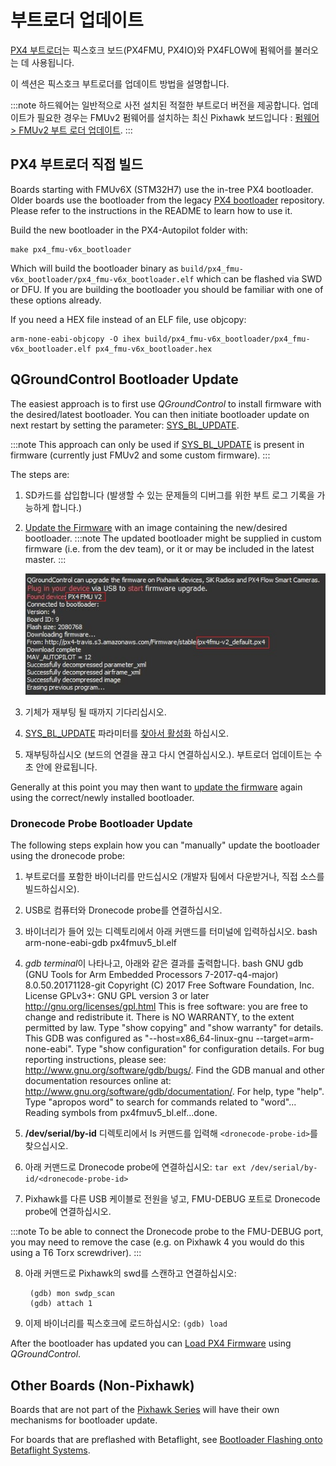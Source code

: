 # 부트로더 업데이트

[PX4 부트로더](https://github.com/PX4/Bootloader)는 픽스호크 보드(PX4FMU, PX4IO)와 PX4FLOW에 펌웨어를 불러오는 데 사용됩니다.

이 섹션은 픽스호크 부트로더를 업데이트 방법을 설명합니다.

:::note
하드웨어는 일반적으로 사전 설치된 적절한 부트로더 버전을 제공합니다. 업데이트가 필요한 경우는 FMUv2 펌웨어를 설치하는 최신 Pixhawk 보드입니다 : [펌웨어 > FMUv2 부트 로더 업데이트](../config/firmware.md#bootloader).
:::

## PX4 부트로더 직접 빌드

Boards starting with FMUv6X (STM32H7) use the in-tree PX4 bootloader. Older boards use the bootloader from the legacy [PX4 bootloader](https://github.com/PX4/Bootloader) repository. Please refer to the instructions in the README to learn how to use it.

Build the new bootloader in the PX4-Autopilot folder with:

    make px4_fmu-v6x_bootloader
    

Which will build the bootloader binary as `build/px4_fmu-v6x_bootloader/px4_fmu-v6x_bootloader.elf` which can be flashed via SWD or DFU. If you are building the bootloader you should be familiar with one of these options already.

If you need a HEX file instead of an ELF file, use objcopy:

    arm-none-eabi-objcopy -O ihex build/px4_fmu-v6x_bootloader/px4_fmu-v6x_bootloader.elf px4_fmu-v6x_bootloader.hex
    

<span id="qgc_bootloader_update"></span>

## QGroundControl Bootloader Update

The easiest approach is to first use *QGroundControl* to install firmware with the desired/latest bootloader. You can then initiate bootloader update on next restart by setting the parameter: [SYS_BL_UPDATE](../advanced_config/parameter_reference.md#SYS_BL_UPDATE).

:::note
This approach can only be used if [SYS_BL_UPDATE](../advanced_config/parameter_reference.md#SYS_BL_UPDATE) is present in firmware (currently just FMUv2 and some custom firmware).
:::

The steps are:

1. SD카드를 삽입합니다 (발생할 수 있는 문제들의 디버그를 위한 부트 로그 기록을 가능하게 합니다.)
2. [Update the Firmware](../config/firmware.md#custom) with an image containing the new/desired bootloader. :::note The updated bootloader might be supplied in custom firmware (i.e. from the dev team), or it or may be included in the latest master.
:::
    
    ![FMUv2 업데이트](../../assets/qgc/setup/firmware/bootloader_update.jpg)

3. 기체가 재부팅 될 때까지 기다리십시오.

4. [SYS_BL_UPDATE](../advanced_config/parameter_reference.md#SYS_BL_UPDATE) 파라미터를 [찾아서 활성화](../advanced_config/parameters.md) 하십시오.
5. 재부팅하십시오 (보드의 연결을 끊고 다시 연결하십시오.). 부트로더 업데이트는 수 초 안에 완료됩니다.

Generally at this point you may then want to [update the firmware](../config/firmware.md) again using the correct/newly installed bootloader.

<span id="dronecode_probe"></span>

### Dronecode Probe Bootloader Update

The following steps explain how you can "manually" update the bootloader using the dronecode probe:

1. 부트로더를 포함한 바이너리를 만드십시오 (개발자 팀에서 다운받거나, 직접 소스를 빌드하십시오).
2. USB로 컴퓨터와 Dronecode probe를 연결하십시오. 
3. 바이너리가 들어 있는 디렉토리에서 아래 커맨드를 터미널에 입력하십시오. 
        bash
        arm-none-eabi-gdb px4fmuv5_bl.elf

4. *gdb terminal*이 나타나고, 아래와 같은 결과를 출력합니다. 
        bash
        GNU gdb (GNU Tools for Arm Embedded Processors 7-2017-q4-major) 8.0.50.20171128-git
        Copyright (C) 2017 Free Software Foundation, Inc.
        License GPLv3+: GNU GPL version 3 or later <http://gnu.org/licenses/gpl.html>
        This is free software: you are free to change and redistribute it.
        There is NO WARRANTY, to the extent permitted by law.  Type "show copying"
        and "show warranty" for details.
        This GDB was configured as "--host=x86_64-linux-gnu --target=arm-none-eabi".
        Type "show configuration" for configuration details.
        For bug reporting instructions, please see:
        <http://www.gnu.org/software/gdb/bugs/>.
        Find the GDB manual and other documentation resources online at:
        <http://www.gnu.org/software/gdb/documentation/>.
        For help, type "help".
        Type "apropos word" to search for commands related to "word"...
        Reading symbols from px4fmuv5_bl.elf...done.

5. **/dev/serial/by-id** 디렉토리에서 ls 커맨드를 입력해 `<dronecode-probe-id>`를 찾으십시오.
6. 아래 커맨드로 Dronecode probe에 연결하십시오: ```tar ext /dev/serial/by-id/<dronecode-probe-id>```
7. Pixhawk를 다른 USB 케이블로 전원을 넣고, FMU-DEBUG 포트로 Dronecode probe에 연결하십시오.
    
:::note
To be able to connect the Dronecode probe to the FMU-DEBUG port, you may need to remove the case (e.g. on Pixhawk 4 you would do this using a T6 Torx screwdriver).
:::

8. 아래 커맨드로 Pixhawk의 swd를 스캔하고 연결하십시오:
    
        (gdb) mon swdp_scan
        (gdb) attach 1
        

9. 이제 바이너리를 픽스호크에 로드하십시오: ```(gdb) load```

After the bootloader has updated you can [Load PX4 Firmware](../config/firmware.md) using *QGroundControl*.

## Other Boards (Non-Pixhawk)

Boards that are not part of the [Pixhawk Series](../flight_controller/pixhawk_series.md) will have their own mechanisms for bootloader update.

For boards that are preflashed with Betaflight, see [Bootloader Flashing onto Betaflight Systems](bootloader_update_from_betaflight.md).